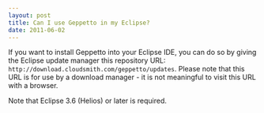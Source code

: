 ```yaml
---
layout: post
title: Can I use Geppetto in my Eclipse?
date: 2011-06-02
---
```

If you want to install Geppetto into your Eclipse IDE, you can do so by giving the Eclipse
update manager this repository URL: `http://download.cloudsmith.com/geppetto/updates`.
Please note that this URL is for use by a download manager - it is not meaningful
to visit this URL with a browser.

Note that Eclipse 3.6 (Helios) or later is required.
